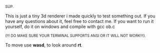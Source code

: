 <sup>SUP.</sup>

This is just a tiny 3d renderer i made quickly to test something out. If you have any questions about it, feel free to contact me.
If you want to run it yourself, do it on windows and compile with gcc ob.c 

<sup>(!!! DO MAKE SURE YOUR TERMINAL SUPPORTS ANSI OR IT WILL NOT WORK!!!).</sup>

To move use **wasd**, to look around **rt**.
